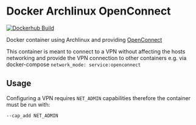 # Docker Archlinux OpenConnect

[![Dockerhub Build](https://img.shields.io/docker/cloud/build/mefdock/docker-arch-openconnect)](https://cloud.docker.com/repository/docker/mefdock/docker-arch-openconnect)

Docker container using Archlinux and providing
[OpenConnect](https://www.infradead.org/openconnect/)

This container is meant to connect to a VPN without affecting the hosts
networking and provide the VPN connection to other containers e.g. via
docker-compose `network_mode: service:openconnect`

## Usage

Configuring a VPN requires `NET_ADMIN` capabilities therefore the container
must be run with:

```
--cap_add NET_ADMIN
```
